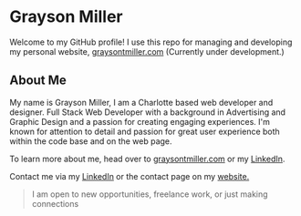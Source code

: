 # Grayson Miller

Welcome to my GitHub profile! I use this repo for managing and developing my personal website, [graysontmiller.com](https://graysontmiller.github.io/graysontmiller/) (Currently under development.)

## About Me
My name is Grayson Miller, I am a Charlotte based web developer and designer. Full Stack Web Developer with a background in Advertising and Graphic Design and a passion for creating engaging experiences. I'm known for attention to detail and passion for great user experience both within the code base and on the web page.

To learn more about me, head over to [graysontmiller.com](https://graysontmiller.github.io/graysontmiller/) or my [LinkedIn](www.linkedin.com/in/graysontmiller).

Contact me via my [LinkedIn](www.linkedin.com/in/graysontmiller) or the contact page on my [website.](https://graysontmiller.github.io/graysontmiller/contact)
> I am open to new opportunities, freelance work, or just making connections


